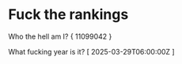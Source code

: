 # Fuck the rankings

Who the hell am I?
{ 11099042 }

What fucking year is it?
[ 2025-03-29T06:00:00Z ]
